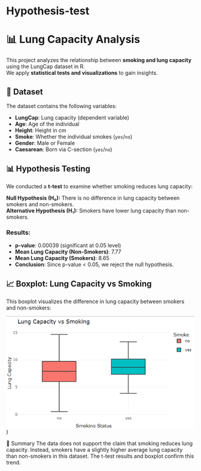 # Hypothesis-test

# 📊 Lung Capacity Analysis  

This project analyzes the relationship between **smoking and lung capacity** using the LungCap dataset in R.  
We apply **statistical tests and visualizations** to gain insights.  

## 📂 Dataset  
The dataset contains the following variables:  
- **LungCap**: Lung capacity (dependent variable)  
- **Age**: Age of the individual  
- **Height**: Height in cm  
- **Smoke**: Whether the individual smokes (`yes`/`no`)  
- **Gender**: Male or Female  
- **Caesarean**: Born via C-section (`yes`/`no`)  

## 📊 Hypothesis Testing  
We conducted a **t-test** to examine whether smoking reduces lung capacity:  

**Null Hypothesis (H₀):** There is no difference in lung capacity between smokers and non-smokers.  
**Alternative Hypothesis (H₁):** Smokers have lower lung capacity than non-smokers.  

### **Results:**  
- **p-value**: 0.00039 (significant at 0.05 level)  
- **Mean Lung Capacity (Non-Smokers)**: 7.77  
- **Mean Lung Capacity (Smokers)**: 8.65  
- **Conclusion**: Since p-value < 0.05, we reject the null hypothesis.  

## 📈 Boxplot: Lung Capacity vs Smoking  
This boxplot visualizes the difference in lung capacity between smokers and non-smokers:  

![Lung Capacity Boxplot](https://github.com/Gunelhasan/Hypothesis-test/blob/main/Lung%20capasity%20vd%20Smokig.png))  

📌 Summary
The data does not support the claim that smoking reduces lung capacity.
Instead, smokers have a slightly higher average lung capacity than non-smokers in this dataset.
The t-test results and boxplot confirm this trend.
